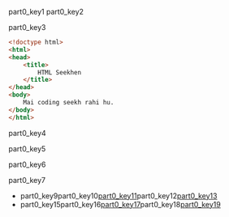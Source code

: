 part0_key1
part0_key2


part0_key3


```html
<!doctype html>
<html>
<head>
    <title>
        HTML Seekhen
    </title>
</head>
<body>
    Mai coding seekh rahi hu. 
</body>
</html>
```
part0_key4


part0_key5


part0_key6


part0_key7


- part0_key9part0_key10[part0_key11](http://www.html-5-tutorial.com/head-tag.htm)part0_key12[part0_key13](https://docs.google.com/document/d/1xDqx_EKODy1bo_t0urMwzlfpP_8nUwbgaiJfyZV1_50/edit#heading=h.6zg5lk71ocoo)
- part0_key15part0_key16[part0_key17](http://www.html-5-tutorial.com/body-tag.htm)part0_key18[part0_key19](https://docs.google.com/document/u/1/d/1P5h7AJNLpo2QsUeYMKydljWomEoPGsLJdkhHYck-R5s/edit?usp=drive_web)
